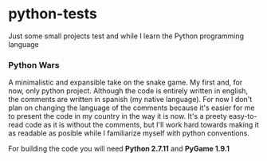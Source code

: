 # python-tests
Just some small projects test and while I learn the Python programming language

### Python Wars
A minimalistic and expansible take on the snake game. My first and, for now, only python project. Although the code is entirely written in english, the comments are written in spanish (my native language). For now I don't plan on changing the language of the comments because it's easier for me to present the code in my country in the way it is now. It's a preety easy-to-read code as it is without the comments, but I'll work hard towards making it as readable as posible while I familiarize myself with python conventions.

For building the code you will need **Python 2.7.11** and **PyGame 1.9.1**



